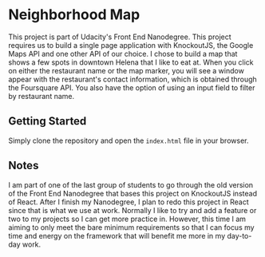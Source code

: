 # Neighborhood Map

This project is part of Udacity's Front End Nanodegree. This project requires us to build a single page application with KnockoutJS, the Google Maps API and one other API of our choice. I chose to build a map that shows a few spots in downtown Helena that I like to eat at. When you click on either the restaurant name or the map marker, you will see a window appear with the restaurant's contact information, which is obtained through the Foursquare API. You also have the option of using an input field to filter by restaurant name.

## Getting Started

Simply clone the repository and open the ```index.html``` file in your browser.

## Notes

I am part of one of the last group of students to go through the old version of the Front End Nanodegree that bases this project on KnockoutJS instead of React. After I finish my Nanodegree, I plan to redo this project in React since that is what we use at work. Normally I like to try and add a feature or two to my projects so I can get more practice in. However, this time I am aiming to only meet the bare minimum requirements so that I can focus my time and energy on the framework that will benefit me more in my day-to-day work.
